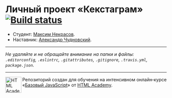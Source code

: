 # Личный проект «Кекстаграм» [![Build status][travis-image]][travis-url]

* Студент: [Максим Некрасов](https://up.htmlacademy.ru/javascript/11/user/508855).
* Наставник: [Александр Чудновский](https://htmlacademy.ru/profile/id29109).

---

_Не удаляйте и не обращайте внимание на папки и файлы:_<br>
_`.editorconfig`, `.eslintrc`, `.gitattributes`, `.gitignore`, `.travis.yml`, `package.json`._

---

<a href="https://htmlacademy.ru/intensive/javascript"><img align="left" width="50" height="50" title="HTML Academy" src="https://up.htmlacademy.ru/static/img/intensive/javascript/logo-for-github.svg"></a>

Репозиторий создан для обучения на интенсивном онлайн‑курсе «[Базовый JavaScript](https://htmlacademy.ru/intensive/javascript)» от [HTML Academy](https://htmlacademy.ru).

[travis-image]: https://travis-ci.org/htmlacademy-javascript/508855-kekstagram.svg?branch=master
[travis-url]: https://travis-ci.org/htmlacademy-javascript/508855-kekstagram
